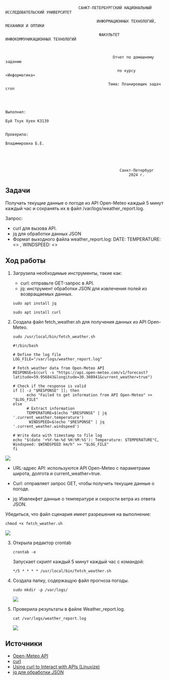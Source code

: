                                     САНКТ-ПЕТЕРБУРГСКИЙ НАЦИОНАЛЬНЫЙ ИССЛЕДОВАТЕЛЬСКИЙ УНИВЕРСИТЕТ

                                            ИНФОРМАЦИОННЫХ ТЕХНОЛОГИЙ, МЕХАНИКИ И ОПТИКИ

                                             ФАКУЛЬТЕТ ИНФОКОММУНИКАЦИОННЫХ ТЕХНОЛОГИЙ

                                                                           
                                                                           
                                                   Отчет по домашнему заданию

                                                     по курсу «Информатика»

                                                 Тема: Планировщик задач cron





                                                                                                                              
                                                                                                                              
                                                                                                      Выполнил: 
                                                                                                      Буй Тхук Хуен К3139
                                                                                                                          
                                                                                                      Проверила:
                                                                                                      Владимировна Б.Е.

                                                                    


                                                                    
                                                      Санкт-Петербург
                                                          2024 г.


## Задачи ##

  Получать текущие данные о погоде из API Open-Meteo каждый 5 минут каждый час и сохранять их в файл /var/logs/weather_report.log.

  Запрос:
- curl для вызова API.
- jq для обработки данных JSON
- Формат выходного файла weather_report.log: DATE: TEMPERATURE: <> , WINDSPEED: <>

## Ход работы ##

1. Загрузила необходимые инструменты, такие как:
   -   сurl: отправьте GET-запрос в API.
   -   jq: инструмент обработки JSON для извлечения полей из возвращаемых данных.

      `sudo apt install jq`

      `sudo apt install curl`

2. Создала файл fetch_weather.sh для получения данных из API Open-Meteo.

    `sudo /usr/local/bin/fetch_weather.sh`

    ```
    #!/bin/bash

    # Define the log file
    LOG_FILE="/var/logs/weather_report.log"

    # Fetch weather data from Open-Meteo API
    RESPONSE=$(curl -s "https://api.open-meteo.com/v1/forecast?latitude=59.956843&longitude=30.308941&current_weather=true")

    # Check if the response is valid
    if [[ -z "$RESPONSE" ]]; then
          echo "Failed to get information from API Open-Meteo" >> "$LOG_FILE"
    else
	      # Extract information
	      TEMPERATURE=$(echo "$RESPONSE" | jq '.current_weather.temperature')
	       WINDSPEED=$(echo "$RESPONSE" | jq '.current_weather.windspeed')

	# Write data with timestamp to file log
    echo "$(date '+%Y-%m-%d %H:%M:%S'): Temperature: $TEMPERATURE°C, Windspeed: $WINDSPEED km/h" >> "$LOG_FILE"
    fi
    ```
 ![](https://lh7-rt.googleusercontent.com/docsz/AD_4nXf8j_um9oaMlFxKOvz_PfYU_b_AmFiRO4REaT80Txcvt9rJJel1Uy4e11yQL3_HCC7IlGhsYvP9fIc4xCrGygA4IuiHcvdquf7Q-Rn_magYg1Hk-oCs54YX_NiRERTptM7IjpPBOQ?key=5Osj0y9krXfMrlXtewssB73M)

+ URL-адрес API: используются API Open-Meteo с параметрами широта, долгота и current\_weather=true.

+ Curl: отправляет запрос GET, чтобы получить текущие данные о погоде.

+ jq: Извлекфет данные о температуре и скорости ветра из ответа JSON.

Убедиться, что файл сценария имеет разрешения на выполнение:

  `chmod +x fetch_weather.sh`

  ![](https://lh7-rt.googleusercontent.com/docsz/AD_4nXc2MbK7tXhVs0Rv-ZVm0iCMoYkwTg4H704wtw3MUiNEmn4LdBCWgJ9SRwKdIlXBkR-zdEiSx92H6Z3xlIzf1nfL84XnfmCFEVP5SnGTlaVlCBSOBc0XshsbUVIwoq80t1X4VFKAXA?key=cBsw1W2irmEDMYjkzhntxmsO)

3. Открыла редактор crontab

    `crontab -e`

    Запускает скрипт каждый 5 минут каждый час с командой:

    `*/5 * * * * /usr/local/bin/fetch_weather.sh`

4.  Создала папку, содержащую файл прогноза погоды.

    `sudo mkdir -p /var/logs/`

    ![](https://lh7-rt.googleusercontent.com/docsz/AD_4nXcO4DQfEf_Oi32f9iVaZ4aPujPpNntG7l37jJZEVZb_4PiaJPzvxGr97xwURmRl3i5QssD62LBxm_68RxOGBVKAReD9w9Xf-Dy68IaYiMss_AoiTHTdrs4xCQNlkbfiPS5mLsTKWg?key=cBsw1W2irmEDMYjkzhntxmsO)

5.  Проверила результаты в файле Weather_report.log.

    `cat /var/logs/weather_report.log`

    ![](https://lh7-rt.googleusercontent.com/docsz/AD_4nXcqAGlzC4lN2Apvg9Ylu__qKSIN_ovxyK32gXrKEIFLTzvqVCvR6LGta11LpxyzZnqsnrr9V22jFp49pFooOUf8zx9PMTHv7SNY2hod2JupXiirMsF21PiOaxXBLI_suOtFUVUZ3Q?key=cBsw1W2irmEDMYjkzhntxmsO)


## Источники

- [Open-Meteo API](https://open-meteo.com/)
- [curl](https://docs.digitalocean.com/glossary/curl/)
- [Using curl to Interact with APIs (Linuxize)](https://linuxize.com/post/curl-rest-api/)
- [jq для обработки JSON](https://www.digitalocean.com/community/tutorials/how-to-transform-json-data-with-jq)
